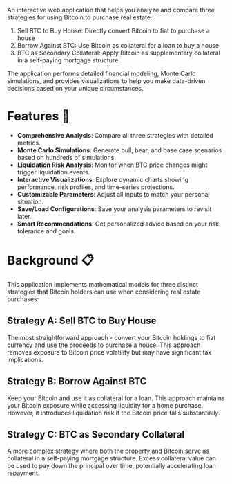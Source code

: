 An interactive web application that helps you analyze and compare three strategies for using Bitcoin to purchase real estate:

1. Sell BTC to Buy House: Directly convert Bitcoin to fiat to purchase a house
2. Borrow Against BTC: Use Bitcoin as collateral for a loan to buy a house
3. BTC as Secondary Collateral: Apply Bitcoin as supplementary collateral in a self-paying mortgage structure

The application performs detailed financial modeling, Monte Carlo simulations, and provides visualizations to help you make data-driven decisions based on your unique circumstances.

# Features 🌟

- **Comprehensive Analysis**: Compare all three strategies with detailed metrics.
- **Monte Carlo Simulations**: Generate bull, bear, and base case scenarios based on hundreds of simulations.
- **Liquidation Risk Analysis**: Monitor when BTC price changes might trigger liquidation events.
- **Interactive Visualizations**: Explore dynamic charts showing performance, risk profiles, and time-series projections.
- **Customizable Parameters**: Adjust all inputs to match your personal situation.
- **Save/Load Configurations**: Save your analysis parameters to revisit later.
- **Smart Recommendations**: Get personalized advice based on your risk tolerance and goals.

# Background 📋

This application implements mathematical models for three distinct strategies that Bitcoin holders can use when considering real estate purchases:

## Strategy A: Sell BTC to Buy House
The most straightforward approach - convert your Bitcoin holdings to fiat currency and use the proceeds to purchase a house. This approach removes exposure to Bitcoin price volatility but may have significant tax implications.

## Strategy B: Borrow Against BTC
Keep your Bitcoin and use it as collateral for a loan. This approach maintains your Bitcoin exposure while accessing liquidity for a home purchase. However, it introduces liquidation risk if the Bitcoin price falls substantially.

## Strategy C: BTC as Secondary Collateral
A more complex strategy where both the property and Bitcoin serve as collateral in a self-paying mortgage structure. Excess collateral value can be used to pay down the principal over time, potentially accelerating loan repayment.
